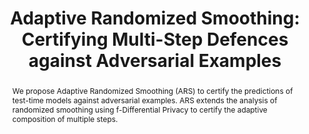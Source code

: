 ---
title: "Adaptive Randomized Smoothing: Certifying Multi-Step Defences against Adversarial Examples"
layout: publication
categories:
  - Research
abstract: "We propose Adaptive Randomized Smoothing (ARS) to certify the predictions of test-time models against adversarial examples. ARS extends the analysis of randomized smoothing using f-Differential Privacy to certify the adaptive composition of multiple steps. "
authors: "Saiyue Lyu, <b>Shadab Shaikh</b>, Frederick Shpilevskiy, Evan Shelhamer, Mathias Lécuyer"
type: "Paper"
venue: NeurIPS 2024 [Spotlight]
pdf: "https://arxiv.org/pdf/2406.10427"
code: "https://github.com/ubc-systopia/adaptive-randomized-smoothing"
poster: "https://nips.cc/virtual/2024/poster/95529"
img: "/assets/images/ars_pipeline.png"
---